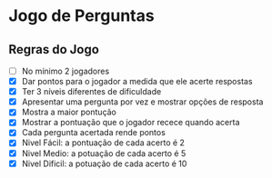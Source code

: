 # Jogo de Perguntas
## Regras do Jogo

- [ ] No mínimo 2 jogadores
- [x] Dar pontos para o jogador a medida que ele acerte respostas
- [x] Ter 3 níveis diferentes de dificuldade
- [x] Apresentar uma pergunta por vez e mostrar opções de resposta
- [x] Mostra a maior pontução
- [x] Mostrar a pontuação que o jogador recece quando acerta
- [x] Cada pergunta acertada rende pontos
- [x] Nivel Fácil: a pontuação de cada acerto é 2
- [x] Nivel Medio: a potuação de cada acerto é 5
- [x] Nivel Dificil: a potuação de cada acerto é 10
